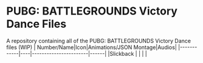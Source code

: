 # PUBG: BATTLEGROUNDS Victory Dance Files
A repository containing all of the PUBG: BATTLEGROUNDS Victory Dance files (WIP)
| Number/Name|Icon|Animations/JSON Montage|Audios|
|------------|----|-----------------------|------|
|Slickback   |    |                       |      |
